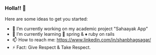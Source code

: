 ### Holla!! 👋


Here are some ideas to get you started:

- 🔭 I’m currently working on my academic project "Sahaayak App"
- 🌱 I’m currently learning :leaves: spring & :diamonds: ruby on rails
- :mailbox: How to reach me: https://www.linkedin.com/in/shanbhagsagar/
- ⚡ Fact: Give Respect & Take Respect.

